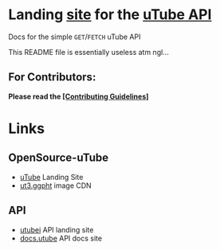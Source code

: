 # Landing [site](https://common-codes.github.io/docs.utube) for the [uTube API](https://common-codes.github.io/utubei)
Docs for the simple `GET`/`FETCH` uTube API

This README file is essentially useless atm ngl...

## For Contributors:
**Please read the [[Contributing Guidelines]](https://github.com/Common-Codes/docs.utube/blob/main/docs/contributing.md)**

# Links
## OpenSource-uTube
- [uTube](https://ckstudios2018.github.io/OpenSource-utube.nl) Landing Site
- [ut3.ggpht](https://tallerthanshort.github.io/ut3.ggpht) image CDN
## API
- [utubei](https://common-codes.github.io/utubei) API landing site
- [docs.utube](https://common-codes.github.io/docs.utube) API docs site
